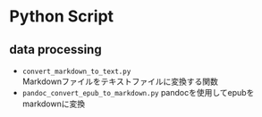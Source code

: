 # Python Script
## data processing
- `convert_markdown_to_text.py`  
  Markdownファイルをテキストファイルに変換する関数
- `pandoc_convert_epub_to_markdown.py`
  pandocを使用してepubをmarkdownに変換
